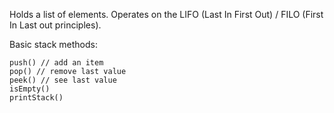 Holds a list of elements. Operates on the LIFO (Last In First Out) / FILO (First In Last out principles).

Basic stack methods:

    push() // add an item
    pop() // remove last value
    peek() // see last value
    isEmpty()
    printStack()
